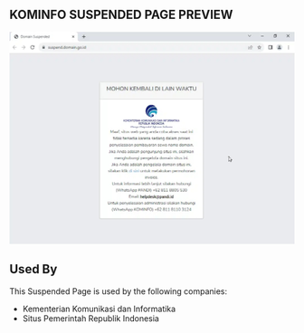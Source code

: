 ## KOMINFO SUSPENDED PAGE PREVIEW

![App Screenshot](https://raw.githubusercontent.com/Kominfo-RI/Suspended-Page/main/preview.jpg)

## Used By

This Suspended Page is used by the following companies:

- Kementerian Komunikasi dan Informatika
- Situs Pemerintah Republik Indonesia 
